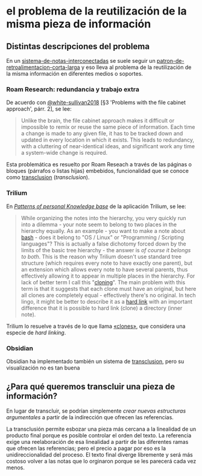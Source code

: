 # el problema de la reutilización de la misma pieza de información

## Distintas descripciones del problema

En un [sistema-de-notas-interconectadas](sistema-de-notas-interconectadas.md) se suele seguir un [patron-de-retroalimentacion-corta-larga](patron-de-retroalimentacion-corta-larga.md) y eso lleva al problema de la reutilización de la misma información en diferentes medios o soportes.

### Roam Research: redundancia y trabajo extra

De acuerdo con [@white-sullivan2018](@white-sullivan2018.md) [§3 'Problems with the file cabinet approach', párr. 2], se lee:

 >
 > Unlike the brain, the file cabinet approach makes it difficult or impossible to remix or reuse the same piece of information. Each time a change is made to any given file, it has to be tracked down and updated in every location in which it exists. This leads to redundancy, with a cluttering of near-identical ideas, and significant work any time a system-wide change is required.

Esta problemática es resuelto por Roam Reseach a través de las páginas o bloques (párrafos o listas hijas) embebidos, funcionalidad que se conoce como [transclusion](transclusion.md) (*transclusion*).

### Trilium

En [*Patterns of personal Knowledge base*](https://github.com/zadam/trilium/wiki/Patterns-of-personal-knowledge-base) de la aplicación Trilium, se lee:

 >
 > While organizing the notes into the hierarchy, you very quickly run into a dilemma - your note seem to belong to two places in the hierarchy equally. As an example - you want to make a note about [bash](https://en.wikipedia.org/wiki/Bash_(Unix_shell)) - does it belong to "OS / Linux" or "Programming / Scripting languages"? This is actually a false dichotomy forced down by the limits of the basic tree hierarchy - the answer is *of course it belongs to both*. This is the reason why Trilium doesn't use standard tree structure (which requires every note to have exactly one parent), but an extension which allows every note to have several parents, thus effectively allowing it to appear in multiple places in the hierarchy. For lack of better term I call this "[cloning](https://github.com/zadam/trilium/wiki/Cloning-notes)". The main problem with this term is that it suggests that each clone must have an original, but here all clones are completely equal - effectively there's no original.
 > In tech lingo, it might be better to describe it as a [hard link](https://en.wikipedia.org/wiki/Hard_link) with an important difference that it is possible to hard link (clone) a directory (inner note).

Trilium lo resuelve a través de lo que llama [«clones»](https://github.com/zadam/trilium/wiki/Cloning-notes), que considera una especie de *hard linking*.

### Obsidian

Obsidian ha implementado también un sistema de [transclusion](transclusion.md), pero su visualización no es tan buena

## ¿Para qué queremos transcluir una pieza de información?

En lugar de transcluir, se podrían simplemente *crear nuevas estructuras argumentales* a partir de la indirección que ofrecen las referencias.

La transclusión permite esbozar una pieza más cercana a la linealidad de un producto final porque es posible controlar el orden del texto. La referencia exige una reelaboración de esa linealidad a partir de las diferentes ramas que ofrecen las referencias; pero el precio a pagar por eso es la unidireccionalidad del proceso. El texto final diverge libremente y será más costoso volver a las notas que lo orginaron porque se les parecerá cada vez menos.
